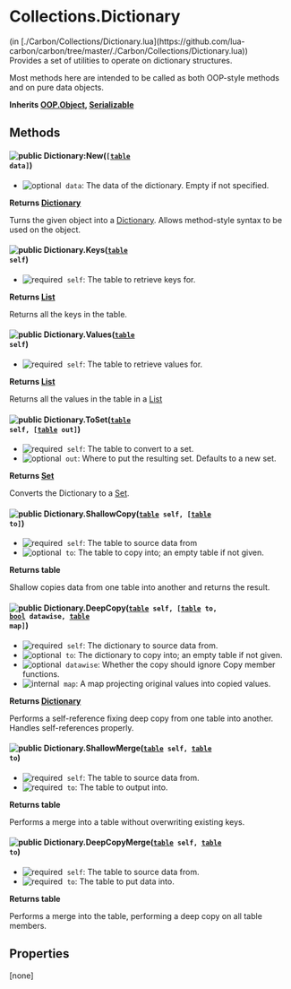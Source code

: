 <link href="../../style.css" rel="stylesheet" type="text/css"/>
<h1 class="class-title">Collections.Dictionary</h1>
<span class="file-link">(in [./Carbon/Collections/Dictionary.lua](https://github.com/lua-carbon/carbon/tree/master/./Carbon/Collections/Dictionary.lua))</span><br/>
Provides a set of utilities to operate on dictionary structures.

Most methods here are intended to be called as both OOP-style methods and on pure data objects.

**Inherits [OOP.Object](Classes/OOP.Object), [Serializable](Classes/Serializable)**

## Methods
#### ![public](https://img.shields.io/badge/%20-public-11b237.svg?style=flat-square) Dictionary:New(<code>[[table](Types#table) data]</code>)
- ![optional](https://img.shields.io/badge/%20-optional-0092e6.svg?style=flat-square)&nbsp;&nbsp;`data`: The data of the dictionary. Empty if not specified.

**Returns  [Dictionary](Classes/Collections.Dictionary)**

Turns the given object into a [Dictionary](Classes/Collections.Dictionary).
Allows method-style syntax to be used on the object.


#### ![public](https://img.shields.io/badge/%20-public-11b237.svg?style=flat-square) Dictionary.Keys(<code>[table](Types#table) self</code>)
- ![required](https://img.shields.io/badge/%20-required-ff9600.svg?style=flat-square)&nbsp;&nbsp;`self`: The table to retrieve keys for.

**Returns  [List](Classes/Collections.List)**

Returns all the keys in the table.


#### ![public](https://img.shields.io/badge/%20-public-11b237.svg?style=flat-square) Dictionary.Values(<code>[table](Types#table) self</code>)
- ![required](https://img.shields.io/badge/%20-required-ff9600.svg?style=flat-square)&nbsp;&nbsp;`self`: The table to retrieve values for.

**Returns  [List](Classes/Collections.List)**

Returns all the values in the table in a [List](Classes/Collections.List)


#### ![public](https://img.shields.io/badge/%20-public-11b237.svg?style=flat-square) Dictionary.ToSet(<code>[table](Types#table) self, [[table](Types#table) out]</code>)
- ![required](https://img.shields.io/badge/%20-required-ff9600.svg?style=flat-square)&nbsp;&nbsp;`self`: The table to convert to a set.
- ![optional](https://img.shields.io/badge/%20-optional-0092e6.svg?style=flat-square)&nbsp;&nbsp;`out`: Where to put the resulting set. Defaults to a new set.

**Returns  [Set](Classes/Collections.Set)**

Converts the Dictionary to a [Set](Classes/Collections.Set).


#### ![public](https://img.shields.io/badge/%20-public-11b237.svg?style=flat-square) Dictionary.ShallowCopy(<code>[table](Types#table) self, [[table](Types#table) to]</code>)
- ![required](https://img.shields.io/badge/%20-required-ff9600.svg?style=flat-square)&nbsp;&nbsp;`self`: The table to source data from
- ![optional](https://img.shields.io/badge/%20-optional-0092e6.svg?style=flat-square)&nbsp;&nbsp;`to`: The table to copy into; an empty table if not given.

**Returns  table**

Shallow copies data from one table into another and returns the result.


#### ![public](https://img.shields.io/badge/%20-public-11b237.svg?style=flat-square) Dictionary.DeepCopy(<code>[table](Types#table) self, [[table](Types#table) to, [bool](Types#bool) datawise, [table](Types#table) map]</code>)
- ![required](https://img.shields.io/badge/%20-required-ff9600.svg?style=flat-square)&nbsp;&nbsp;`self`: The dictionary to source data from.
- ![optional](https://img.shields.io/badge/%20-optional-0092e6.svg?style=flat-square)&nbsp;&nbsp;`to`: The dictionary to copy into; an empty table if not given.
- ![optional](https://img.shields.io/badge/%20-optional-0092e6.svg?style=flat-square)&nbsp;&nbsp;`datawise`: Whether the copy should ignore Copy member functions.
- ![internal](https://img.shields.io/badge/%20-internal-888888.svg?style=flat-square)&nbsp;&nbsp;`map`: A map projecting original values into copied values.

**Returns  [Dictionary](Classes/Collections.Dictionary)**

Performs a self-reference fixing deep copy from one table into another.
Handles self-references properly.


#### ![public](https://img.shields.io/badge/%20-public-11b237.svg?style=flat-square) Dictionary.ShallowMerge(<code>[table](Types#table) self, [table](Types#table) to</code>)
- ![required](https://img.shields.io/badge/%20-required-ff9600.svg?style=flat-square)&nbsp;&nbsp;`self`: The table to source data from.
- ![required](https://img.shields.io/badge/%20-required-ff9600.svg?style=flat-square)&nbsp;&nbsp;`to`: The table to output into.

**Returns  table**

Performs a merge into a table without overwriting existing keys.


#### ![public](https://img.shields.io/badge/%20-public-11b237.svg?style=flat-square) Dictionary.DeepCopyMerge(<code>[table](Types#table) self, [table](Types#table) to</code>)
- ![required](https://img.shields.io/badge/%20-required-ff9600.svg?style=flat-square)&nbsp;&nbsp;`self`: The table to source data from.
- ![required](https://img.shields.io/badge/%20-required-ff9600.svg?style=flat-square)&nbsp;&nbsp;`to`: The table to put data into.

**Returns  table**

Performs a merge into the table, performing a deep copy on all table members.


## Properties
[none]
